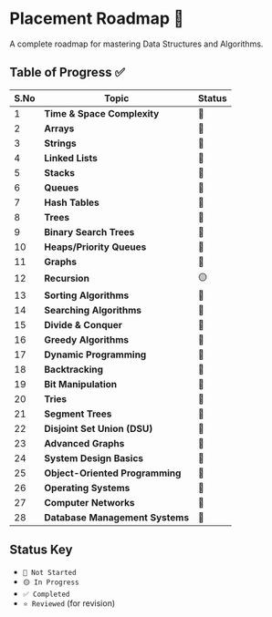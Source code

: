 # Placement Roadmap 🚀

A complete roadmap for mastering Data Structures and Algorithms.

## Table of Progress ✅

| S.No | Topic                          | Status |
|------|--------------------------------|--------|
| 1    | **Time & Space Complexity**    | 🔴     |
| 2    | **Arrays**                     | 🔴     |
| 3    | **Strings**                    | 🔴     |
| 4    | **Linked Lists**               | 🔴     |
| 5    | **Stacks**                     | 🔴     |
| 6    | **Queues**                     | 🔴     |
| 7    | **Hash Tables**                | 🔴     |
| 8    | **Trees**                      | 🔴     |
| 9    | **Binary Search Trees**        | 🔴     |
| 10   | **Heaps/Priority Queues**      | 🔴     |
| 11   | **Graphs**                     | 🔴     |
| 12   | **Recursion**                  | 🟡     |
| 13   | **Sorting Algorithms**         | 🔴     |
| 14   | **Searching Algorithms**       | 🔴     |
| 15   | **Divide & Conquer**           | 🔴     |
| 16   | **Greedy Algorithms**          | 🔴     |
| 17   | **Dynamic Programming**        | 🔴     |
| 18   | **Backtracking**               | 🔴     |
| 19   | **Bit Manipulation**           | 🔴     |
| 20   | **Tries**                      | 🔴     |
| 21   | **Segment Trees**              | 🔴     |
| 22   | **Disjoint Set Union (DSU)**   | 🔴     |
| 23   | **Advanced Graphs**            | 🔴     |
| 24   | **System Design Basics**       | 🔴     |
| 25   | **Object-Oriented Programming**| 🔴     |
| 26   | **Operating Systems**          | 🔴     |
| 27   | **Computer Networks**          | 🔴     |
| 28   | **Database Management Systems**| 🔴     |


## Status Key
- `🔴 Not Started`  
- `🟡 In Progress`  
- `✅ Completed`  
- `⭐ Reviewed` (for revision)
